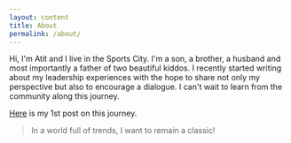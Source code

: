```yaml
---
layout: content
title: About
permalink: /about/
---
```


Hi, I'm Atit and I live in the Sports City. I'm a son, a brother, a husband and most importantly a father of two beautiful kiddos. I recently started writing about my leadership experiences with the hope to share not only my perspective but also to encourage a dialogue. I can't wait to learn from the community along this journey.

[Here](https://sagical.com/2025/01/Uncharted-Territory.html) is my 1st post on this journey.

> In a world full of trends, I want to remain a classic!

